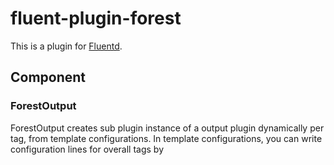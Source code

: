 # fluent-plugin-forest

This is a plugin for [Fluentd](http://fluentd.org).

## Component

### ForestOutput

ForestOutput creates sub plugin instance of a output plugin dynamically per tag, from template configurations.
In template configurations, you can write configuration lines for overall tags by <template>, and for specified tags by <case TAG_PATTERN>, and you can use \_\_TAG\_\_ (or ${tag}) placeholder at anywhere in <template> and <case>.

This plugin helps you if you are writing very long configurations by copy&paste with a little little diff for many tags.

Other supported placeholders:
* \_\_HOSTNAME\_\_ (or ${hostname})
  * replaced with string specified by 'hostname' configuration value, or (default) result of 'hostname' command
* \_\_ESCAPED\_TAG\_\_ (or ${escaped\_tag})
  * replaced with escaped tag. Escaped tag is replaced '.' with a character specified by 'escape\_tag\_separator' (default: '\_')
* \_\_TAG_PARTS[n]\_\_ (or ${tag_parts[n]})
  * it acts accessing the index which split the tag with '.' (dot). It will get 'td' by ${tag_parts[0]}, 'apache' by ${tag_parts[1]} and 'access' by ${tag_parts[-1]} when the tag was `td.apache.access`.
  * you can also use range index like '1..4' or '1...3' (e.g. ${tag_parts[1..-1]} will return 'apache.access' on giving tag same as previous.)

You SHOULD NOT use ForestOutput for tags increasing infinitly. 

## Configuration

**NOTICE:** If you configure `fluent-plugin-forest` with `buffer_type file` (or plugins, default buffer type is file), you should modify `buffer_path` with `__TAG__` (or `${tag}`) to help to use buffer files for each tags.

### ForestOutput

If you are writing long long configurations like below:

    <match service.blog>
      type file
      time_slice_format %Y%m%d%H
      compress yes
      path /var/log/blog.*.log
    </match>
    <match service.portal>
      type file
      time_slice_format %Y%m%d%H
      compress yes
      path /var/log/portal.*.log
    </match>
    <match service.news>
      type file
      time_slice_format %Y%m%d%H
      compress yes
      path /var/log/news.*.log
    </match>
    <match service.sns>
      type file
      time_slice_format %Y%m%d%H
      compress yes
      path /var/log/sns.*.log
    </match>
    # ...

You can write configuration with ForestOutput like below:

    <match service.*>
      type forest
      subtype file
      remove_prefix service
      <template>
        time_slice_format %Y%m%d%H
        compress yes
        path /var/log/${tag}.*.log
      </template>
    </match>

If you want to place logs /var/archive for `service.search.**` as filename with hostname, without compression, `case` directive is useful:

    <match service.*>
      type forest
      subtype file
      remove_prefix service
      <template>
        time_slice_format %Y%m%d%H
      </template>
      <case search.**>
        compress no
        path /var/archive/__TAG__.__HOSTNAME__.*.log
      </case>
      <case *>
        compress yes
        path /var/log/__TAG__.*.log
      </case>
    </match>

`case` configuration overwrites `template` configuration, so you can also write like this:

    <match service.*>
      type forest
      subtype file
      remove_prefix service
      <template>
        time_slice_format %Y%m%d%H
        compress yes
        path /var/log/__TAG__.*.log
      </template>
      <case search.**>
        compress no
        path /var/archive/__TAG__.*.log
      </case>
    </match>

Version 0.2.0 or later, subsections adding/overwriting are supported. About the case below, three `<store>` subsections are defined for `search.**` pattern.

    <match service.*>
      type forest
      subtype copy
      <template>
        <store>
          type file
          path /path/to/copy1
        </store>
        <store>
          type file
          path /path/to/copy2
        </store>
      </template>
      <case search.**>
        <store>
          type file
          path /path/to/copy3
        </store>
      </case>
    </match>

Subsections with same arguments will be overwritten. See this example:

    <match service.*>
      type forest
      subtype route
      <template>
        <route {search,admin}.a>
          add_prefix first
        </route>
        <route {search,admin}.b>
          add_prefix second
        </route>
        <route {search,admin}.c>
          add_prefix third
        </route>
        <route {search,admin}.*>
          add_prefix extra
        </route>
      </template>
      <case admin.*>
        <route {search,admin}.*>
          add_prefix other
        </route>
      </case>
    </match>

In this case, `<route {search,admin}.*>` subsection will be overwritten to add prefix 'other' for tag `service.admin.*`.

### For Configuration DSL

In DSL configurations, `case` is reserved by Ruby itself. Use `pattern` instead of `case`. `pattern` works just as same as `case`. (`v0.3.0` or later.)

## TODO

* patches welcome!

## Copyright

* Copyright (c) 2012- TAGOMORI Satoshi (tagomoris)
* License
  * Apache License, Version 2.0
